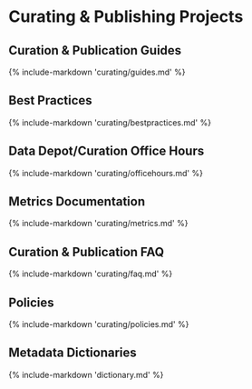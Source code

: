 # Curating & Publishing Projects

## Curation &amp; Publication Guides

{% include-markdown 'curating/guides.md' %}

## Best Practices

{% include-markdown 'curating/bestpractices.md' %}

## Data Depot/Curation Office Hours

{% include-markdown 'curating/officehours.md' %}

## Metrics Documentation

{% include-markdown 'curating/metrics.md' %}

## Curation &amp; Publication FAQ

{% include-markdown 'curating/faq.md' %}

## Policies

{% include-markdown 'curating/policies.md' %}

## Metadata Dictionaries

{% include-markdown 'dictionary.md' %}
